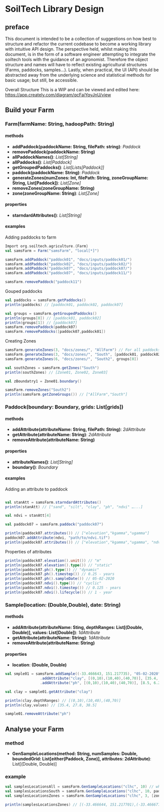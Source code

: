 # SoilTech Library Design

## preface

This document is intended to be a collection of suggestions on how best to structure and refactor the current codebase to become a working library with intuitive API design. The perspective held, whilst making this document, is in the form of a software engineer attempting to integrate the soiltech tools with the guidance of an agronomist. Therefore the object structure and names will have to reflect existing agricultural structures (Farms, paddocks, samples...). Lastly, when practical, the UI (API) should be abstracted away from the underlying science and statistical methods for basic usage; but still, be accessible.

Overall Structure This is a WIP and can be viewed and edited here: <https://app.creately.com/diagram/qcFaiYqyJnU/view>

## Build your Farm

### Farm(farmName: String, hadoopPath: String)

#### methods

- **addPaddock(paddockName: String, filePath: string)**: _Paddock_
- **removePaddock(paddockName: String)**
- **allPaddockNames()**: _List[String]_
- **allPaddocks()**: _List[Paddock]_
- **getGroupedPaddocks()**: _List[Lists[Paddock]]_
- **paddock(paddockName: String)**: _Paddock_
- **generateZones(numZones: Int, filePath: String, zoneGroupName: String, List[Paddock])**: _List[Zone]_
- **removeZones(zoneGroupName: String)**
- **zone(zoneGroupName: String)**: _List[Zone]_

#### properties

- **starndardAttributes()**: _List[String]_

#### examples

Adding paddocks to farm

```scala
Import org.soiltech.agriculture.{Farm}
val samsFarm = Farm("samsFarm", "local[*]")

samsFarm.addPaddock("paddock01", "docs/inputs/paddock01/")
samsFarm.addPaddock("paddock02", "docs/inputs/paddock02/")
samsFarm.addPaddock("paddock07", "docs/inputs/paddock07/")
samsFarm.addPaddock("paddock07", "docs/inputs/paddock11/")

samsFarm.removePaddock("paddock11")
```

Gouped paddocks

```scala
val paddocks = samsFarm.getPaddocks()
println(paddocks) // [paddock01, paddock02, paddock07]

val groups = samsFarm.getGroupedPaddocks()
println(groups[0]) // [paddock01, paddock02]
println(groups[1]) // [paddock07]
samsFarm.removePaddock(paddock07)
samsFarm.removePaddocks([paddock07,paddock01])
```

Creating Zones

```scala
samsFarm.generateZones(3, "docs/zones/", "AllFarm") // For all paddocks
samsFarm.generateZones(3, "docs/zones/", "South", [paddock01, paddock02]) // for only these two paddocks
samsFarm.generateZones(6, "docs/zones/", "South2", groups[0])

val southZones = samsFarm.getZones("South")
println(southZones) // [Zone01, Zone02, Zone03]

val zBoundatry1 = Zone01.boundary()

samsFarm.removeZones("South2")
println(samsFarm.getZoneGroups()) // ["AllFarm","South"]
```

### Paddock(boundary: Boundary, grids: List[grids])

#### methods

- **addAttribute(attributeName: String, filePath: String)**: _2dAttribute_
- **getAttribute(attributeName: String)**: _2dAttribute_
- **removeAttribute(attributeName: String)**

#### properties

- **attributeNames()**: _List[String]_
- **boundary()**: _Boundary_

#### examples

Adding an attribute to paddock

```scala

val stanAtt = samsFarm.starndardAttributes()
println(stanAtt) // ["sand", "silt", "clay", "ph", "ndvi" …...]

val ndvi = stanAtt[4]

val paddock07 = samsFarm.paddock("paddock07")

println(paddock07.attributes()) // ["elevation","kgamma","ugamma"]
paddock07.addAttribute(ndvi, "path/to/ndvi.tif")
println(paddock07.attributes()) // ["elevation","kgamma","ugamma", "ndvi"]
```

Properties of attributes

```scala
println(paddock07.elevation().unit()) // "m"
println(paddock07.elevation().type()) // "static"
println(paddock07.ph().type()) // "dynamic"
println(paddock07.ph().timestep()) // 0.25 - years
println(paddock07.ph().sampleDate()) // 05-02-2020
println(paddock07.ndvi().type()) // "cyclic"
println(paddock07.ndvi().timestep()) // 0.125 - years
println(paddock07.ndvi().lifecycle()) // 1 - year
```

### Sample(location: (Double,Double), date: String)

#### methods

- **addAttribute(attributeName: Sting, depthRanges: List[(Double, Double)], values: List[Double])**: _1dAttribute_
- **getAttribute(attributeName: String)**: _1dAttribute_
- **removeAttribute(attributeName: String)**

#### properties

- **location**: **(Double, Double)**

```scala
val smple01 = samsFarm.addSample((-33.466643, 151.217735), "05-02-2020")
                .addAttribute("clay", [(0,10),(10,40),(40,70)], [35.4, 27.8, 38.5])
                .addAttribute("ph", [(0,10),(10,40),(40,70)], [8.5, 6.2, 7.7])

val clay = sample01.getAttribute("clay")

println(clay.depthRanges) // [(0,10),(10,40),(40,70)]
println(clay,values) // [35.4, 27.8, 38.5]

sample01.removeAttribute("ph")
```

## Analyse your Farm

### method

- **GenSampleLocations(method: String, numSamples: Double, boundedGrid: List[either(Paddock, Zone)], attributes: 2dAttribute)**: List[(Double, Double)]

### example

```scala
val samplesLocationsAll = samsFarm.GenSampleLocations("clhc", 10) // whole farm, all  2dAttributes
val samplesLocationsSouth = samsFarm.GenSampleLocations("clhc", 10, paddocks = [paddock01, paddock02], attributes = ["ndvi", "uGamma"])
val samplesLocationsZones = samsFarm.GenSampleLocations("clhc", 3, [zone01])

println(samplesLocationsZones) // [(-33.466644, 151.217701),(-33.466677, 151.217722),(-33.466683, 151.217755)]
```
